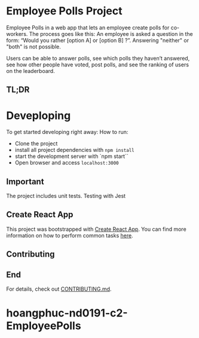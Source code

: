 # Employee Polls Project
Employee Polls in a web app that lets an employee create polls for co-workers. The process goes like this: An employee is asked a question in the form: “Would you rather [option A] or [option B] ?”. Answering "neither" or "both" is not possible.

Users can be able to answer polls, see which polls they haven’t answered, see how other people have voted, post polls, and see the ranking of users on the leaderboard.

## TL;DR
# Deveploping 
To get started developing right away:
How to run:
- Clone the project
- install all project dependencies with `npm install`
- start the development server with `npm start``
- Open browser and access `localhost:3000`

## Important
The project includes unit tests.
Testing with Jest

## Create React App

This project was bootstrapped with [Create React App](https://github.com/facebook/create-react-app). You can find more information on how to perform common tasks [here](https://github.com/facebook/create-react-app/blob/main/packages/cra-template/template/README.md).

## Contributing
## End

For details, check out [CONTRIBUTING.md](CONTRIBUTING.md).
# hoangphuc-nd0191-c2-EmployeePolls
